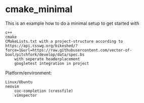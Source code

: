 # cmake_minimal
This is an example how to do a minimal setup to get started with

    c++
    cmake
    CMakeLists.txt with a project-structure according to
    https://api.csswg.org/bikeshed/?force=1&url=https://raw.githubusercontent.com/vector-of-bool/pitchfork/develop/data/spec.bs
        with seperate headerplacement
        googletest integration in project
Platform/environment:

    Linux/Ubuntu
    neovim
        coc-completion (crossfile)
        vimspector




